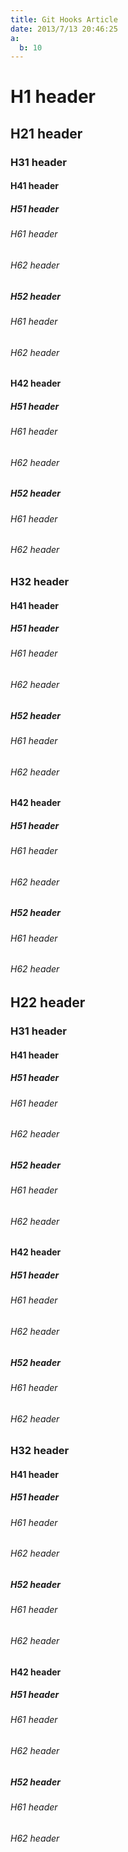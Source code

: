 ```yaml
---
title: Git Hooks Article
date: 2013/7/13 20:46:25
a:
  b: 10
---
```

# H1 header
## H21 header
### H31 header
#### H41 header
##### H51 header
###### H61 header
###### H62 header
##### H52 header
###### H61 header
###### H62 header
#### H42 header
##### H51 header
###### H61 header
###### H62 header
##### H52 header
###### H61 header
###### H62 header
### H32 header
#### H41 header
##### H51 header
###### H61 header
###### H62 header
##### H52 header
###### H61 header
###### H62 header
#### H42 header
##### H51 header
###### H61 header
###### H62 header
##### H52 header
###### H61 header
###### H62 header
## H22 header
### H31 header
#### H41 header
##### H51 header
###### H61 header
###### H62 header
##### H52 header
###### H61 header
###### H62 header
#### H42 header
##### H51 header
###### H61 header
###### H62 header
##### H52 header
###### H61 header
###### H62 header
### H32 header
#### H41 header
##### H51 header
###### H61 header
###### H62 header
##### H52 header
###### H61 header
###### H62 header
#### H42 header
##### H51 header
###### H61 header
###### H62 header
##### H52 header
###### H61 header
###### H62 header